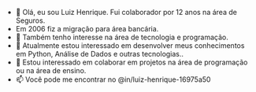 - 👋 Olá, eu sou Luiz Henrique. Fui colaborador por 12 anos na área de Seguros.
- Em 2006 fiz a migração para área bancária.
- 👀 Também tenho interesse na área de tecnologia e programação.
- 🌱 Atualmente estou interessado em desenvolver meus conhecimentos em Python, Análise de Dados e outras tecnologias.. 
- 💞️ Estou interessado em colaborar em projetos na área de programação ou na área de ensino.
- 📫 Você pode me encontrar no @in/luiz-henrique-16975a50 

<!---
lhfalves/lhfalves is a ✨ special ✨ repository because its `README.md` (this file) appears on your GitHub profile.
You can click the Preview link to take a look at your changes.
--->
